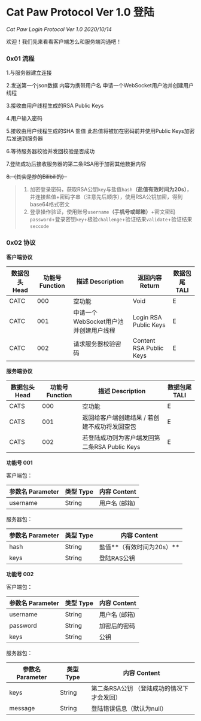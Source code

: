 

# Cat Paw Protocol Ver 1.0 登陆

*Cat Paw Login Protocol Ver 1.0 2020/10/14*

欢迎！我们先来看看客户端怎么和服务端沟通吧！

### 0x01 流程

1.与服务器建立连接

2.发送第一个json数据 内容为携带用户名 申请一个WebSocket用户池并创建用户线程

3.接收由用户线程生成的RSA Public Keys

4.用户输入密码

5.接收由用户线程生成的SHA 盐值 此盐值将被加在密码前并使用Public Keys加密后发送到服务器

6.等待服务器校验并发回校验是否成功

7.登陆成功后接收服务器的第二条RSA用于加密其他数据内容

~~8.（其实是抄的Bilibili的）~~

> 1. 加密登录密码，获取RSA公钥`key`与盐值`hash`**（盐值有效时间为20s）**，并连接盐值+密码字串（注意先后顺序），使用RSA公钥加密，得到base64格式密文
> 2. 登录操作验证，使用账号`username`**（手机号或邮箱）**+密文密码`password`+登录密钥`key`+极验`challenge`+验证结果`validate`+验证结果`seccode`

### 0x02 协议

**客户端协议**

| 数据包头 Head | 功能号 Function | 描述 Description                      | 返回内容 Return         | 数据包尾 TALI |
| ------------- | --------------- | ------------------------------------- | ----------------------- | ------------- |
| CATC          | 000             | 空功能                                | Void                    | E             |
| CATC          | 001             | 申请一个WebSocket用户池并创建用户线程 | Login RSA Public Keys   | E             |
| CATC          | 002             | 请求服务器校验密码                    | Content RSA Public Keys | E             |

**服务端协议**

| 数据包头 Head | 功能号 Function | 描述 Description                              | 数据包尾 TALI |
| ------------- | --------------- | --------------------------------------------- | ------------- |
| CATS          | 000             | 空功能                                        | E             |
| CATS          | 001             | 返回给客户端创建结果 / 若创建不成功将发回空包 | E             |
| CATS          | 002             | 若登陆成功则为客户端发回第二条RSA Public Keys | E             |

**功能号 001**

客户端包：

| 参数名 Parameter | 类型 Type | 内容 Content  |
| ---------------- | --------- | ------------- |
| username         | String    | 用户名 (邮箱) |

服务器包：

| 参数名 Parameter | 类型 Type | 内容 Content              |
| ---------------- | --------- | ------------------------- |
| hash             | String    | 盐值**（有效时间为20s）** |
| keys             | String    | 登陆RAS公钥               |

**功能号 002**

客户端包：

| 参数名 Parameter | 类型 Type | 内容 Content  |
| ---------------- | --------- | ------------- |
| username         | String    | 用户名 (邮箱) |
| password         | String    | 加密后的密码  |
| keys             | String    | 公钥          |

服务器包：

| 参数名 Parameter | 类型 Type | 内容 Content                               |
| ---------------- | --------- | ------------------------------------------ |
| keys             | String    | 第二条RSA公钥 （登陆成功的情况下才会发回） |
| message          | String    | 登陆错误信息（默认为null）                 |

